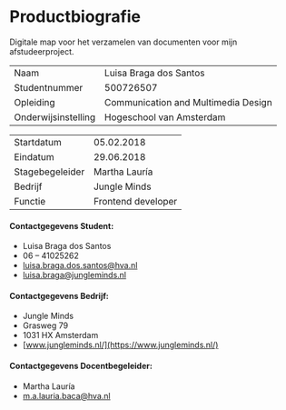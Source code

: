 # Productbiografie
Digitale map voor het verzamelen van documenten voor mijn afstudeerproject.

| | |
|-|-|
| Naam               | Luisa Braga dos Santos  |
| Studentnummer      | 500726507               |
| Opleiding          | Communication and Multimedia Design |
| Onderwijsinstelling          | Hogeschool van Amsterdam |

| | |
|-|-|
| Startdatum         | 05.02.2018          |
| Eindatum           | 29.06.2018          |
| Stagebegeleider    | Martha Lauría       |
| Bedrijf            | Jungle Minds        |
| Functie            | Frontend developer  |


#### Contactgegevens Student:
* Luisa Braga dos Santos
* 06 – 41025262
* luisa.braga.dos.santos@hva.nl
* luisa.braga@jungleminds.nl

#### Contactgegevens Bedrijf:
* Jungle Minds
* Grasweg 79
* 1031 HX Amsterdam
* [www.jungleminds.nl/](https://www.jungleminds.nl/)

#### Contactgegevens Docentbegeleider:
* Martha Lauría
* m.a.lauria.baca@hva.nl

